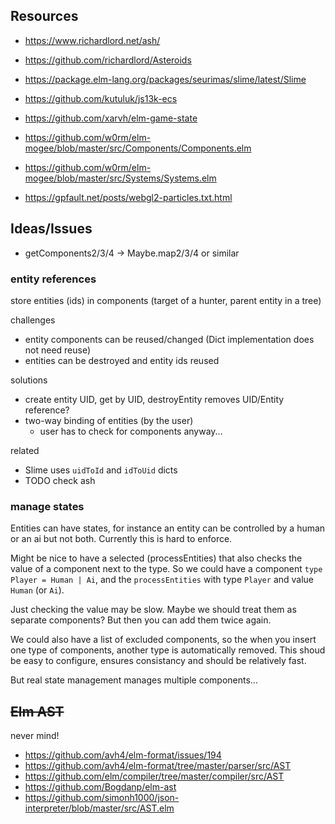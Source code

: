 ## Resources

- https://www.richardlord.net/ash/
- https://github.com/richardlord/Asteroids
- https://package.elm-lang.org/packages/seurimas/slime/latest/Slime
- https://github.com/kutuluk/js13k-ecs
- https://github.com/xarvh/elm-game-state
- https://github.com/w0rm/elm-mogee/blob/master/src/Components/Components.elm
- https://github.com/w0rm/elm-mogee/blob/master/src/Systems/Systems.elm

- https://gpfault.net/posts/webgl2-particles.txt.html

## Ideas/Issues

- getComponents2/3/4 -> Maybe.map2/3/4 or similar

### entity references

store entities (ids) in components (target of a hunter, parent entity in a tree)

challenges

- entity components can be reused/changed (Dict implementation does not need reuse)
- entities can be destroyed and entity ids reused

solutions

- create entity UID, get by UID, destroyEntity removes UID/Entity reference?
- two-way binding of entities (by the user)
  - user has to check for components anyway...

related

- Slime uses `uidToId` and `idToUid` dicts
- TODO check ash

### manage states

Entities can have states, for instance an entity can be controlled by a human or an ai but not both. Currently this is hard to enforce.

Might be nice to have a selected (processEntities) that also checks the value of a component next to the type. So we could have a component `type Player = Human | Ai`, and the `processEntities` with type `Player` and value `Human` (or `Ai`).

Just checking the value may be slow. Maybe we should treat them as separate components? But then you can add them twice again.

We could also have a list of excluded components, so the when you insert one type of components, another type is automatically removed. This shoud be easy to configure, ensures consistancy and should be relatively fast.

But real state management manages multiple components...

## ~~Elm AST~~

never mind!

- https://github.com/avh4/elm-format/issues/194
- https://github.com/avh4/elm-format/tree/master/parser/src/AST
- https://github.com/elm/compiler/tree/master/compiler/src/AST
- https://github.com/Bogdanp/elm-ast
- https://github.com/simonh1000/json-interpreter/blob/master/src/AST.elm
